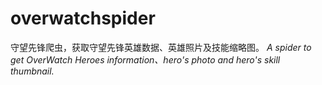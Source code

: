 # overwatchspider
守望先锋爬虫，获取守望先锋英雄数据、英雄照片及技能缩略图。
*A spider to get OverWatch Heroes information、hero's photo and hero's skill thumbnail.*
